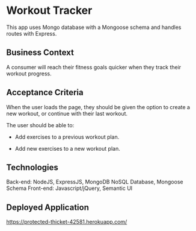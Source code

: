 # Workout Tracker
This app uses Mongo database with a Mongoose schema and handles routes with Express.

## Business Context

A consumer will reach their fitness goals quicker when they track their workout progress.

## Acceptance Criteria

When the user loads the page, they should be given the option to create a new workout, or continue with their last workout.

The user should be able to:

  * Add exercises to a previous workout plan.

  * Add new exercises to a new workout plan.

## Technologies
Back-end: NodeJS, ExpressJS, MongoDB NoSQL Database, Mongoose Schema
Front-end: Javascript/jQuery, Semantic UI

## Deployed Application
https://protected-thicket-42581.herokuapp.com/
